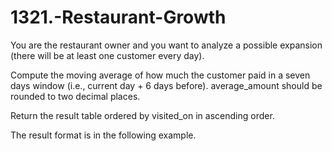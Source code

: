 # 1321.-Restaurant-Growth

You are the restaurant owner and you want to analyze a possible expansion (there will be at least one customer every day).

Compute the moving average of how much the customer paid in a seven days window (i.e., current day + 6 days before). average_amount should be rounded to two decimal places.

Return the result table ordered by visited_on in ascending order.

The result format is in the following example.

